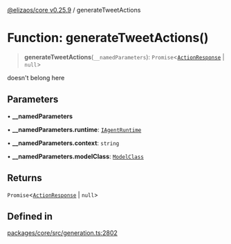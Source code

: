 [@elizaos/core v0.25.9](../index.md) / generateTweetActions

# Function: generateTweetActions()

> **generateTweetActions**(`__namedParameters`): `Promise`\<[`ActionResponse`](../interfaces/ActionResponse.md) \| `null`\>

doesn't belong here

## Parameters

• **\_\_namedParameters**

• **\_\_namedParameters.runtime**: [`IAgentRuntime`](../interfaces/IAgentRuntime.md)

• **\_\_namedParameters.context**: `string`

• **\_\_namedParameters.modelClass**: [`ModelClass`](../enumerations/ModelClass.md)

## Returns

`Promise`\<[`ActionResponse`](../interfaces/ActionResponse.md) \| `null`\>

## Defined in

[packages/core/src/generation.ts:2802](https://github.com/Shelpin/aeternalsv2/blob/main/packages/core/src/generation.ts#L2802)

